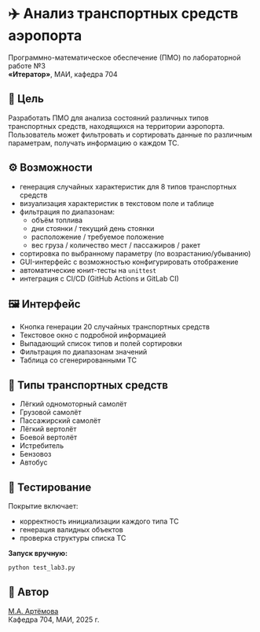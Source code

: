 # ✈️ Анализ транспортных средств аэропорта

Программно-математическое обеспечение (ПМО) по лабораторной работе №3  
**«Итератор»**, МАИ, кафедра 704

## 🎯 Цель
Разработать ПМО для анализа состояний различных типов транспортных средств, находящихся на территории аэропорта.  
Пользователь может фильтровать и сортировать данные по различным параметрам, получать информацию о каждом ТС.

## ⚙️ Возможности
- генерация случайных характеристик для 8 типов транспортных средств
- визуализация характеристик в текстовом поле и таблице
- фильтрация по диапазонам:
  - объём топлива
  - дни стоянки / текущий день стоянки
  - расположение / требуемое положение
  - вес груза / количество мест / пассажиров / ракет
- сортировка по выбранному параметру (по возрастанию/убыванию)
- GUI-интерфейс с возможностью конфигурировать отображение
- автоматические юнит-тесты на `unittest`
- интеграция с CI/CD (GitHub Actions и GitLab CI)

## 🖼 Интерфейс
- Кнопка генерации 20 случайных транспортных средств
- Текстовое окно с подробной информацией
- Выпадающий список типов и полей сортировки
- Фильтрация по диапазонам значений
- Таблица со сгенерированными ТС

## 🚛 Типы транспортных средств
- Лёгкий одномоторный самолёт
- Грузовой самолёт
- Пассажирский самолёт
- Лёгкий вертолёт
- Боевой вертолёт
- Истребитель
- Бензовоз
- Автобус

## 🧪 Тестирование
Покрытие включает:
- корректность инициализации каждого типа ТС
- генерация валидных объектов
- проверка структуры списка ТС

**Запуск вручную:**
```bash
python test_lab3.py
```

## 🧠 Автор
[М.А. Артёмова](https://github.com/martalarosa)  
Кафедра 704, МАИ, 2025 г.
